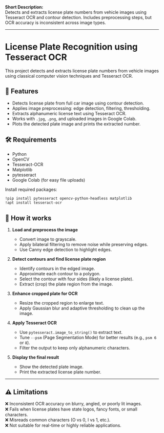 **Short Description:**  
Detects and extracts license plate numbers from vehicle images using Tesseract OCR and contour detection. Includes preprocessing steps, but OCR accuracy is inconsistent across image types.

---

# License Plate Recognition using Tesseract OCR

This project detects and extracts license plate numbers from vehicle images using classical computer vision techniques and Tesseract OCR.

## 🚀 Features

- Detects license plate from full car image using contour detection.
- Applies image preprocessing: edge detection, filtering, thresholding.
- Extracts alphanumeric license text using Tesseract OCR.
- Works with `.jpg`, `.png`, and uploaded images in Google Colab.
- Plots the detected plate image and prints the extracted number.

## 🛠️ Requirements

- Python
- OpenCV
- Tesseract-OCR
- Matplotlib
- pytesseract
- Google Colab (for easy file uploads)

Install required packages:

```bash
!pip install pytesseract opencv-python-headless matplotlib
!apt install tesseract-ocr
```

## 📂 How it works

1. **Load and preprocess the image**  
   - Convert image to grayscale.  
   - Apply bilateral filtering to remove noise while preserving edges.  
   - Use Canny edge detection to highlight edges.

2. **Detect contours and find license plate region**  
   - Identify contours in the edged image.  
   - Approximate each contour to a polygon.  
   - Select the contour with four sides (likely a license plate).  
   - Extract (crop) the plate region from the image.

3. **Enhance cropped plate for OCR**  
   - Resize the cropped region to enlarge text.  
   - Apply Gaussian blur and adaptive thresholding to clean up the image.

4. **Apply Tesseract OCR**  
   - Use `pytesseract.image_to_string()` to extract text.  
   - Tune `--psm` (Page Segmentation Mode) for better results (e.g., `psm 6` or `8`).  
   - Filter the output to keep only alphanumeric characters.

5. **Display the final result**  
   - Show the detected plate image.  
   - Print the extracted license plate number.

---

## ⚠️ Limitations

❌ Inconsistent OCR accuracy on blurry, angled, or poorly lit images.  
❌ Fails when license plates have state logos, fancy fonts, or small characters.  
❌ Misreads common characters (O vs 0, I vs 1, etc.).  
❌ Not suitable for real-time or highly reliable applications.
